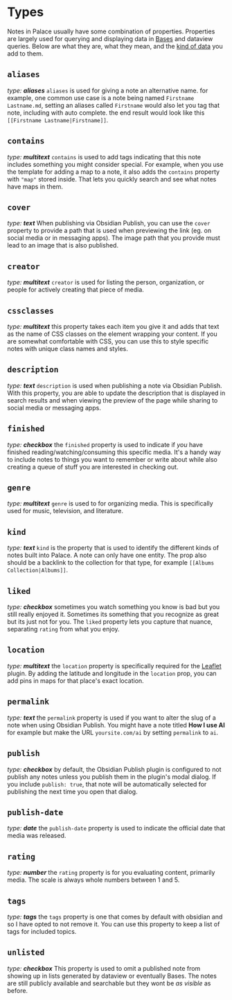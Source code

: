# Types
Notes in Palace usually have some combination of properties. Properties are largely used for querying and displaying data in [Bases](https://help.obsidian.md/bases) and dataview queries. Below are what they are, what they mean, and the [kind of data](https://help.obsidian.md/properties#Property+types) you add to them.

## `aliases`
_type: **aliases**_
`aliases` is used for giving a note an alternative name. for example, one common use case is a note being named `Firstname Lastname.md`, setting an aliases called `Firstname` would also let you tag that note, including with auto complete. the end result would look like this `[[Firstname Lastname|Firstname]]`. 

## `contains`
_type: **multitext**_
`contains` is used to add tags indicating that this note includes something you might consider special. For example, when you use the template for adding a map to a note, it also adds the `contains` property with `"map"` stored inside. That lets you quickly search and see what notes have maps in them.

## `cover`
_type: **text**_
When publishing via Obsidian Publish, you can use the `cover` property to provide a path that is used when previewing the link (eg. on social media or in messaging apps). The image path that you provide must lead to an image that is also published.

## `creator`
_type: **multitext**_
`creator` is used for listing the person, organization, or people for actively creating that piece of media.

## `cssclasses`
_type: **multitext**_
this property takes each item you give it and adds that text as the name of CSS classes on the element wrapping your content. If you are somewhat comfortable with CSS, you can use this to style specific notes with unique class names and styles.

## `description`
_type: **text**_
`description` is used when publishing a note via Obsidian Publish. With this property, you are able to update the description that is displayed in search results and when viewing the preview of the page while sharing to social media or messaging apps.

## `finished`
_type: **checkbox**_
the `finished` property is used to indicate if *you* have finished reading/watching/consuming this specific media. It's a handy way to include notes to things you want to remember or write about while also creating a queue of stuff you are interested in checking out.

## `genre`
_type: **multitext**_
`genre` is used to for organizing media. This is specifically used for music, television, and literature.

## `kind`
_type: **text**_
`kind` is the property that is used to identify the different kinds of notes built into Palace. A note can only have one entity. The prop also should be a backlink to the collection for that type, for example `[[Albums Collection|Albums]]`.

## `liked`
_type: **checkbox**_
sometimes you watch something you know is bad but you still really enjoyed it. Sometimes its something that you recognize as great but its just not for you. The `liked` property lets you capture that nuance, separating `rating` from what you enjoy.

## `location`
_type: **multitext**_
the `location` property is specifically required for the [Leaflet](https://github.com/javalent/obsidian-leaflet) plugin. By adding the latitude and longitude in the `location` prop, you can add pins in maps for that place's exact location. 

## `permalink`
_type: **text**_
the `permalink` property is used if you want to alter the slug of a note when using Obsidian Publish. You might have a note titled **How I use AI** for example but make the URL `yoursite.com/ai` by setting `permalink` to `ai`.

## `publish`
_type: **checkbox**_
by default, the Obsidian Publish plugin is configured to not publish any notes unless you publish them in the plugin's modal dialog. If you include `publish: true`, that note will be automatically selected for publishing the next time you open that dialog.

## `publish-date`
_type: **date**_
the `publish-date` property is used to indicate the official date that media was released. 

## `rating`
_type: **number**_
the `rating` property is for you evaluating content, primarily media. The scale is always whole numbers between 1 and 5. 

## `tags`
_type: **tags**_
the `tags` property is one that comes by default with obsidian and so I have opted to not remove it. You can use this property to keep a list of tags for included topics.

## `unlisted`
_type: **checkbox**_
This property is used to omit a published note from showing up in lists generated by dataview or eventually Bases. The notes are still publicly available and searchable but they wont be _as visible_ as before.